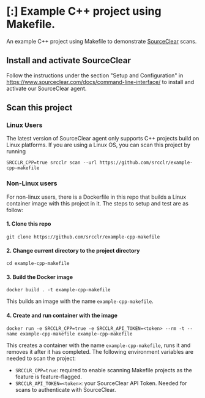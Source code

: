 # [:] Example C++ project using Makefile.

An example C++ project using Makefile to demonstrate [SourceClear](https://www.sourceclear.com) scans.

## Install and activate SourceClear
Follow the instructions under the section "Setup and Configuration" in https://www.sourceclear.com/docs/command-line-interface/ to install and activate our SourceClear agent.

## Scan this project
### Linux Users
The latest version of SourceClear agent only supports C++ projects build on Linux platforms. If you are using a Linux OS, you can scan this project by running

`SRCCLR_CPP=true srcclr scan --url https://github.com/srcclr/example-cpp-makefile`

### Non-Linux users
For non-linux users, there is a Dockerfile in this repo that builds a Linux container image with this project in it. The steps to setup and test are as follow:
#### 1. Clone this repo
`git clone https://github.com/srcclr/example-cpp-makefile`

#### 2. Change current directory to the project directory
`cd example-cpp-makefile`

#### 3. Build the Docker image
`docker build . -t example-cpp-makefile`

This builds an image with the name `example-cpp-makefile`.

#### 4. Create and run container with the image
`docker run -e SRCCLR_CPP=true -e SRCCLR_API_TOKEN=<token> --rm -t --name example-cpp-makefile example-cpp-makefile`

This creates a container with the name `example-cpp-makefile`, runs it and removes it after it has completed. The following environment variables are needed to scan the project:
- `SRCCLR_CPP=true`: required to enable scanning Makefile projects as the feature is feature-flagged.
- `SRCCLR_API_TOKEN=<token>`: your SourceClear API Token. Needed for scans to authenticate with SourceClear.
